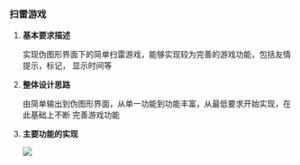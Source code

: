 ### 扫雷游戏

1. **基本要求描述**

   实现伪图形界面下的简单扫雷游戏，能够实现较为完善的游戏功能，包括友情提示，标记， 显示时间等

2. **整体设计思路**

   由简单输出到伪图形界面，从单一功能到功能丰富，从最低要求开始实现，在此基础上不断 完善游戏功能

3. **主要功能的实现**

   ![](F:\Github\C-project\mineSweep\imgs\process.png)

